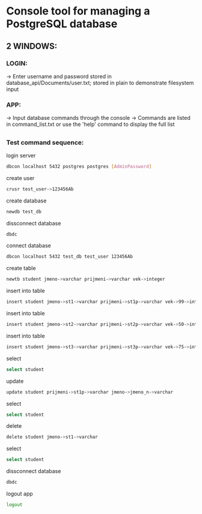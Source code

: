 # Console tool for managing a PostgreSQL database

## 2 WINDOWS:
### LOGIN:
-> Enter username and password stored in database_api/Documents/user.txt; stored in plain to demonstrate filesystem input

### APP:
-> Input database commands through the console
-> Commands are listed in command_list.txt or use the 'help' command to display the full list
##
### Test command sequence:

login server
```bash
dbcon localhost 5432 postgres postgres [AdminPassword]
```
create user
```bash
crusr test_user->123456Ab
```
create database
```bash
newdb test_db
```
dissconnect database
```bash
dbdc
```
connect database
```bash
dbcon localhost 5432 test_db test_user 123456Ab
```
create table
```bash
newtb student jmeno->varchar prijmeni->varchar vek->integer
```
insert into table
```bash
insert student jmeno->st1->varchar prijmeni->st1p->varchar vek->99->integer
```
insert into table
```bash
insert student jmeno->st2->varchar prijmeni->st2p->varchar vek->50->integer
```
insert into table
```bash
insert student jmeno->st3->varchar prijmeni->st3p->varchar vek->75->integer
```
select 
```bash
select student
```
update
```bash
update student prijmeni->st1p->varchar jmeno->jmeno_n->varchar
```
select
```bash
select student
```
delete
```bash
delete student jmeno->st1->varchar
```
select
```bash
select student
```
dissconnect database
```bash
dbdc
```
logout app
```bash
logout
```

